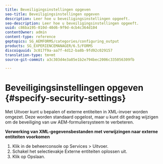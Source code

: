 ```yaml
---
title: Beveiligingsinstellingen opgeven
seo-title: Beveiligingsinstellingen opgeven
description: Leer hoe u beveiligingsinstellingen opgeeft.
seo-description: Leer hoe u beveiligingsinstellingen opgeeft.
uuid: c86ba195-010d-40d6-9f9d-4cb4c364d104
contentOwner: admin
content-type: reference
geptopics: SG_AEMFORMS/categories/configuring_output
products: SG_EXPERIENCEMANAGER/6.5/FORMS
discoiquuid: 3c017f9a-aa7f-4d12-ba8b-9fd92c029157
translation-type: tm+mt
source-git-commit: a3c303d4e3a85e1b2e794bec2006c335056309fb

---
```



# Beveiligingsinstellingen opgeven {#specify-security-settings}

Met Uitvoer kunt u bepalen of externe entiteiten in XML-invoer worden omgezet. Deze worden standaard opgelost, maar u kunt dit gedrag wijzigen om de beveiliging van uw AEM-formuliersysteem te verbeteren.

**Verwerking van XML-gegevensbestanden met verwijzingen naar externe entiteiten voorkomen**

1. Klik in de beheerconsole op Services > Uitvoer.
1. Schakel het selectievakje Externe entiteiten oplossen uit.
1. Klik op Opslaan.

